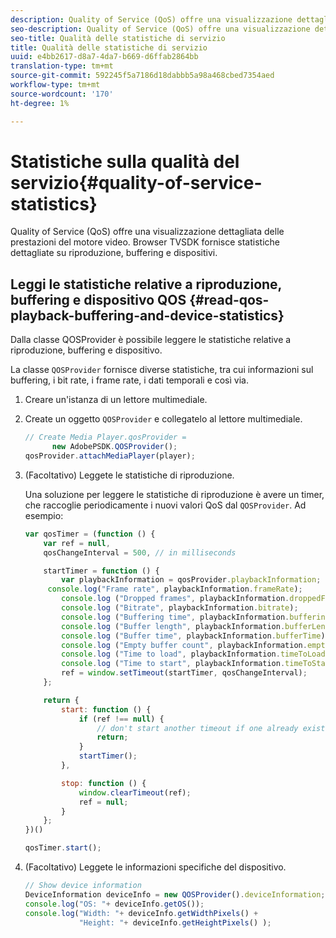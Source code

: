 ```yaml
---
description: Quality of Service (QoS) offre una visualizzazione dettagliata delle prestazioni del motore video. Browser TVSDK fornisce statistiche dettagliate su riproduzione, buffering e dispositivi.
seo-description: Quality of Service (QoS) offre una visualizzazione dettagliata delle prestazioni del motore video. Browser TVSDK fornisce statistiche dettagliate su riproduzione, buffering e dispositivi.
seo-title: Qualità delle statistiche di servizio
title: Qualità delle statistiche di servizio
uuid: e4bb2617-d8a7-4da7-b669-d6ffab2864bb
translation-type: tm+mt
source-git-commit: 592245f5a7186d18dabbb5a98a468cbed7354aed
workflow-type: tm+mt
source-wordcount: '170'
ht-degree: 1%

---
```



# Statistiche sulla qualità del servizio{#quality-of-service-statistics}

Quality of Service (QoS) offre una visualizzazione dettagliata delle prestazioni del motore video. Browser TVSDK fornisce statistiche dettagliate su riproduzione, buffering e dispositivi.

## Leggi le statistiche relative a riproduzione, buffering e dispositivo QOS {#read-qos-playback-buffering-and-device-statistics}

Dalla classe QOSProvider è possibile leggere le statistiche relative a riproduzione, buffering e dispositivo.

La classe `QOSProvider` fornisce diverse statistiche, tra cui informazioni sul buffering, i bit rate, i frame rate, i dati temporali e così via.

1. Creare un&#39;istanza di un lettore multimediale.
1. Create un oggetto `QOSProvider` e collegatelo al lettore multimediale.

   ```js
   // Create Media Player.qosProvider =  
         new AdobePSDK.QOSProvider(); 
   qosProvider.attachMediaPlayer(player);
   ```

1. (Facoltativo) Leggete le statistiche di riproduzione.

   Una soluzione per leggere le statistiche di riproduzione è avere un timer, che raccoglie periodicamente i nuovi valori QoS dal `QOSProvider`. Ad esempio:

   ```js
   var qosTimer = (function () { 
       var ref = null, 
       qosChangeInterval = 500, // in milliseconds 
   
       startTimer = function () { 
           var playbackInformation = qosProvider.playbackInformation; 
        console.log("Frame rate", playbackInformation.frameRate); 
           console.log ("Dropped frames", playbackInformation.droppedFrameCount); 
           console.log ("Bitrate", playbackInformation.bitrate); 
           console.log ("Buffering time", playbackInformation.bufferingTime); 
           console.log ("Buffer length", playbackInformation.bufferLength); 
           console.log ("Buffer time", playbackInformation.bufferTime); 
           console.log ("Empty buffer count", playbackInformation.emptyBufferCount); 
           console.log ("Time to load", playbackInformation.timeToLoad); 
           console.log ("Time to start", playbackInformation.timeToStart); 
           ref = window.setTimeout(startTimer, qosChangeInterval); 
       }; 
   
       return { 
           start: function () { 
               if (ref !== null) { 
                   // don't start another timeout if one already exists. 
                   return; 
               } 
               startTimer(); 
           }, 
   
           stop: function () { 
               window.clearTimeout(ref); 
               ref = null; 
           } 
       };  
   })() 
   
   qosTimer.start(); 
   ```

1. (Facoltativo) Leggete le informazioni specifiche del dispositivo.

   ```js
   // Show device information 
   DeviceInformation deviceInfo = new QOSProvider().deviceInformation; 
   console.log("OS: "+ deviceInfo.getOS()); 
   console.log("Width: "+ deviceInfo.getWidthPixels() +  
               "Height: "+ deviceInfo.getHeightPixels() );
   ```
